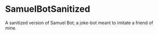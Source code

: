 # SamuelBotSanitized
 A sanitized version of Samuel Bot; a joke-bot meant to imitate a friend of mine.
